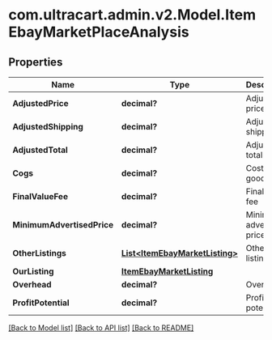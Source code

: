 # com.ultracart.admin.v2.Model.ItemEbayMarketPlaceAnalysis
## Properties

Name | Type | Description | Notes
------------ | ------------- | ------------- | -------------
**AdjustedPrice** | **decimal?** | Adjusted price | [optional] 
**AdjustedShipping** | **decimal?** | Adjusted shipping | [optional] 
**AdjustedTotal** | **decimal?** | Adjusted total | [optional] 
**Cogs** | **decimal?** | Cost of goods sold | [optional] 
**FinalValueFee** | **decimal?** | Final value fee | [optional] 
**MinimumAdvertisedPrice** | **decimal?** | Minimum advertised price | [optional] 
**OtherListings** | [**List&lt;ItemEbayMarketListing&gt;**](ItemEbayMarketListing.md) | Other listings | [optional] 
**OurListing** | [**ItemEbayMarketListing**](ItemEbayMarketListing.md) |  | [optional] 
**Overhead** | **decimal?** | Overhead | [optional] 
**ProfitPotential** | **decimal?** | Profit potential | [optional] 

[[Back to Model list]](../README.md#documentation-for-models) [[Back to API list]](../README.md#documentation-for-api-endpoints) [[Back to README]](../README.md)

